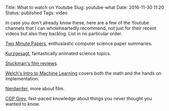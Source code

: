 Title: What to watch on Youtube
Slug: youtube-what
Date: 2016-11-30 11:20
Status: published
Tags: video

In case you don't already know these, here are a few of the Youtube channels that
I can wholeheartedly recommend, not just for their recent videos but also they backlog.
List in no particular order.

[Two Minute Papers](https://www.youtube.com/user/keeroyz), enthusiastic computer science paper summaries.

[Kurzgesagt](https://www.youtube.com/user/Kurzgesagt), fantastically animated science topics.

[Stuckman's film reviews](https://www.youtube.com/user/ChrisStuckmann).

[Welch's Intro to Machine Learning](https://www.youtube.com/user/Taylorns34) covers both the math and the hands on implementation.

[Nerdwriter](https://www.youtube.com/user/Nerdwriter1), more about film.

[CGP Grey](https://www.youtube.com/user/CGPGrey), fast-paced knowledge about things you never thought you wanted to know.

